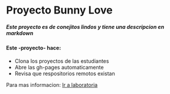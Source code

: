 # Proyecto Bunny Love

##### Este proyecto es de conejitos lindos y tiene una descripcion en __markdown__

#### Este -proyecto- hace:

* Clona los proyectos de las estudiantes
* Abre las gh-pages automaticamente
* Revisa que respositorios remotos existan

Para mas informacion: [Ir a laboratoria](http://www.laboratoria.la)